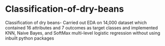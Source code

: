 # Classification-of-dry-beans
 Classification of dry beans- Carried out EDA on 14,000 dataset which contained 16 attributes and 7 outcomes as target classes and implemented KNN, Naive Bayes, and SoftMax multi-level logistic regression without using inbuilt python packages
